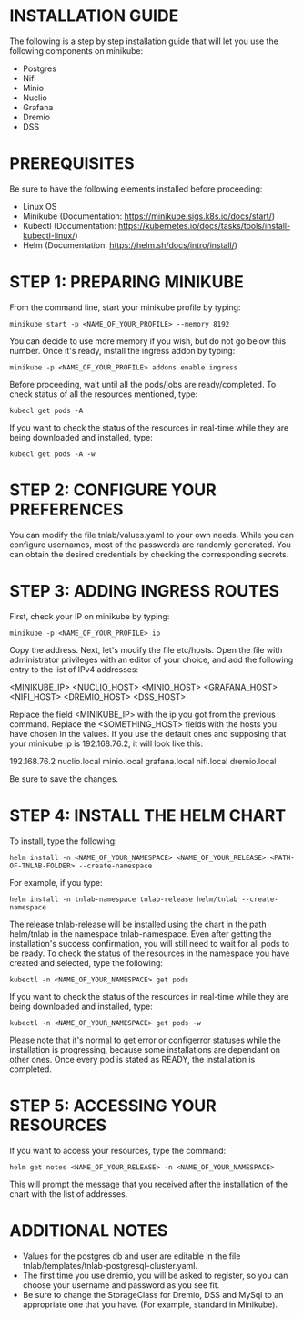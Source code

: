 # INSTALLATION GUIDE
The following is a step by step installation guide that will let you use the following components on minikube:
-   Postgres
-   Nifi
-   Minio
-   Nuclio
-   Grafana
-   Dremio
-   DSS

# PREREQUISITES
Be sure to have the following elements installed before proceeding:
-   Linux OS
-   Minikube (Documentation: https://minikube.sigs.k8s.io/docs/start/)
-   Kubectl (Documentation: https://kubernetes.io/docs/tasks/tools/install-kubectl-linux/)
-   Helm (Documentation: https://helm.sh/docs/intro/install/)

# STEP 1: PREPARING MINIKUBE
From the command line, start your minikube profile by typing:

```
minikube start -p <NAME_OF_YOUR_PROFILE> --memory 8192
```

You can decide to use more memory if you wish, but do not go below this number.
Once it's ready, install the ingress addon by typing:

```
minikube -p <NAME_OF_YOUR_PROFILE> addons enable ingress
```

Before proceeding, wait until all the pods/jobs are ready/completed. To check status of all the resources mentioned, type:

```
kubecl get pods -A
```

If you want to check the status of the resources in real-time while they are being downloaded and installed, type:

```
kubecl get pods -A -w
```


# STEP 2: CONFIGURE YOUR PREFERENCES
You can modify the file tnlab/values.yaml to your own needs.
While you can configure usernames, most of the passwords are randomly generated.
You can obtain the desired credentials by checking the corresponding secrets.

# STEP 3: ADDING INGRESS ROUTES
First, check your IP on minikube by typing:

```
minikube -p <NAME_OF_YOUR_PROFILE> ip
```

Copy the address.
Next, let's modify the file etc/hosts.
Open the file with administrator privileges with an editor of your choice, and add the following entry to the list of IPv4 addresses:

<MINIKUBE_IP>    <NUCLIO_HOST> <MINIO_HOST> <GRAFANA_HOST> <NIFI_HOST> <DREMIO_HOST> <DSS_HOST>

Replace the field <MINIKUBE_IP> with the ip you got from the previous command.
Replace the <SOMETHING_HOST> fields with the hosts you have chosen in the values. If you use the default ones and supposing that your minikube ip is 192.168.76.2, it will look like this:

192.168.76.2   nuclio.local minio.local grafana.local nifi.local dremio.local 

Be sure to save the changes.

# STEP 4: INSTALL THE HELM CHART
To install, type the following:

```
helm install -n <NAME_OF_YOUR_NAMESPACE> <NAME_OF_YOUR_RELEASE> <PATH-OF-TNLAB-FOLDER> --create-namespace
```

For example, if you type:

```
helm install -n tnlab-namespace tnlab-release helm/tnlab --create-namespace
```

The release tnlab-release will be installed using the chart in the path helm/tnlab in the namespace tnlab-namespace.
Even after getting the installation's success confirmation, you will still need to wait for all pods to be ready. To check the status of the resources in the namespace you have created and selected, type the following:

```
kubectl -n <NAME_OF_YOUR_NAMESPACE> get pods
```

If you want to check the status of the resources in real-time while they are being downloaded and installed, type:

```
kubectl -n <NAME_OF_YOUR_NAMESPACE> get pods -w
```

Please note that it's normal to get error or configerror statuses while the installation is progressing, because some installations are dependant on other ones.
Once every pod is stated as READY, the installation is completed.

# STEP 5: ACCESSING YOUR RESOURCES
If you want to access your resources, type the command:

```
helm get notes <NAME_OF_YOUR_RELEASE> -n <NAME_OF_YOUR_NAMESPACE>
```

This will prompt the message that you received after the installation of the chart with the list of addresses.

# ADDITIONAL NOTES
- Values for the postgres db and user are editable in the file tnlab/templates/tnlab-postgresql-cluster.yaml.
- The first time you use dremio, you will be asked to register, so you can choose your username and password as you see fit.
- Be sure to change the StorageClass for Dremio, DSS and MySql to an appropriate one that you have. (For example, standard in Minikube).
